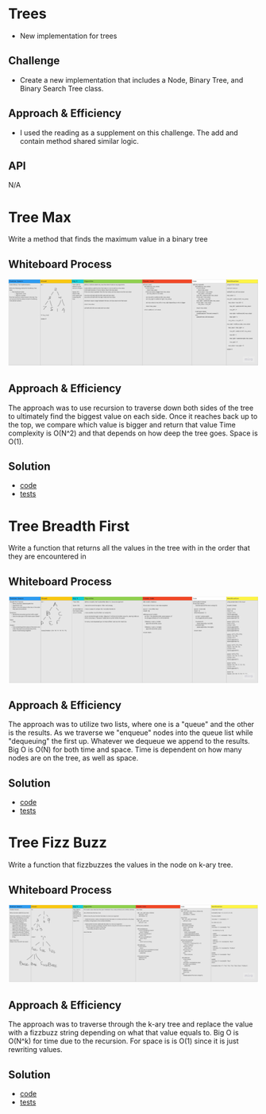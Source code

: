 # Trees
* New implementation for trees

## Challenge
* Create a new implementation that includes a Node, Binary Tree, and Binary Search Tree class. 

## Approach & Efficiency
* I used the reading as a supplement on this challenge. The add and contain method shared similar logic.

## API
N/A

# Tree Max
Write a method that finds the maximum value in a binary tree

## Whiteboard Process
![Tree Max Whiteboard](https://github.com/minxie97/data-structures-and-algorithms/blob/tree-max/python/code_challenges/trees/tree_max.jpg)

## Approach & Efficiency
The approach was to use recursion to traverse down both sides of the tree to ultimately find the biggest value on each side. Once it reaches back up to the top, we compare which value is bigger and return that value
Time complexity is O(N^2) and that depends on how deep the tree goes. Space is O(1).

## Solution
* [code](https://github.com/minxie97/data-structures-and-algorithms/blob/tree-max/python/code_challenges/trees/binary_tree.py)
* [tests](https://github.com/minxie97/data-structures-and-algorithms/blob/tree-max/python/code_challenges/trees/test_trees.py)

# Tree Breadth First
Write a function that returns all the values in the tree with in the order that they are encountered in

## Whiteboard Process
![Tree Breadth First Whiteboard](https://github.com/minxie97/data-structures-and-algorithms/blob/tree-breadth-first/python/code_challenges/trees/tree_breadth_first.jpg)

## Approach & Efficiency
The approach was to utilize two lists, where one is a "queue" and the other is the results. As we traverse we "enqueue" nodes into the queue list while "dequeuing" the first up. Whatever we dequeue we append to the results.
Big O is O(N) for both time and space. Time is dependent on how many nodes are on the tree, as well as space. 

## Solution
* [code](https://github.com/minxie97/data-structures-and-algorithms/blob/tree-breadth-first/python/code_challenges/trees/tree_breadth_first.py)
* [tests](https://github.com/minxie97/data-structures-and-algorithms/blob/tree-breadth-first/python/code_challenges/trees/test_trees.py)

# Tree Fizz Buzz
Write a function that fizzbuzzes the values in the node on k-ary tree.

## Whiteboard Process
![Tree Fizz Buzz Whiteboard](https://github.com/minxie97/data-structures-and-algorithms/blob/tree-fizz-buzz/python/code_challenges/trees/tree_fizz_buzz.jpg)

## Approach & Efficiency
The approach was to traverse through the k-ary tree and replace the value with a fizzbuzz string depending on what that value equals to.
Big O is O(N^k) for time due to the recursion. For space is is O(1) since it is just rewriting values.

## Solution
* [code](https://github.com/minxie97/data-structures-and-algorithms/blob/tree-fizz-buzz/python/code_challenges/trees/tree_fizz_buzz.py)
* [tests](https://github.com/minxie97/data-structures-and-algorithms/blob/tree-fizz-buzz/python/code_challenges/trees/test_trees.py)
